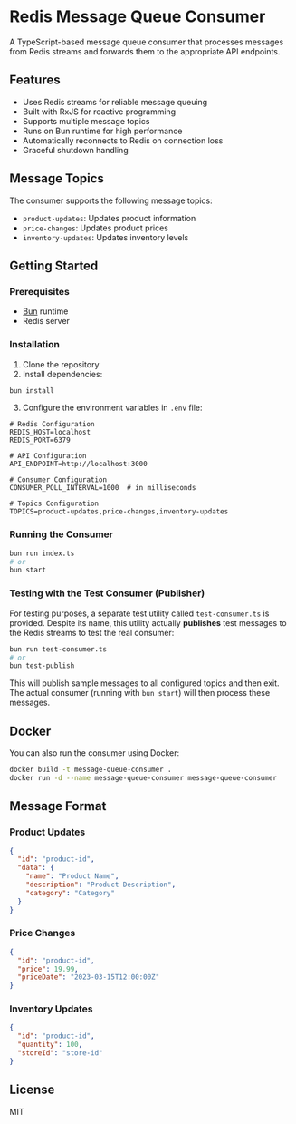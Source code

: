 # Redis Message Queue Consumer

A TypeScript-based message queue consumer that processes messages from Redis streams and forwards them to the appropriate API endpoints.

## Features

- Uses Redis streams for reliable message queuing
- Built with RxJS for reactive programming
- Supports multiple message topics
- Runs on Bun runtime for high performance
- Automatically reconnects to Redis on connection loss
- Graceful shutdown handling

## Message Topics

The consumer supports the following message topics:

- `product-updates`: Updates product information
- `price-changes`: Updates product prices
- `inventory-updates`: Updates inventory levels

## Getting Started

### Prerequisites

- [Bun](https://bun.sh/) runtime
- Redis server

### Installation

1. Clone the repository
2. Install dependencies:

```bash
bun install
```

3. Configure the environment variables in `.env` file:

```
# Redis Configuration
REDIS_HOST=localhost
REDIS_PORT=6379

# API Configuration
API_ENDPOINT=http://localhost:3000

# Consumer Configuration
CONSUMER_POLL_INTERVAL=1000  # in milliseconds

# Topics Configuration
TOPICS=product-updates,price-changes,inventory-updates
```

### Running the Consumer

```bash
bun run index.ts
# or
bun start
```

### Testing with the Test Consumer (Publisher)

For testing purposes, a separate test utility called `test-consumer.ts` is provided. Despite its name, this utility actually **publishes** test messages to the Redis streams to test the real consumer:

```bash
bun run test-consumer.ts
# or
bun test-publish
```

This will publish sample messages to all configured topics and then exit. The actual consumer (running with `bun start`) will then process these messages.

## Docker

You can also run the consumer using Docker:

```bash
docker build -t message-queue-consumer .
docker run -d --name message-queue-consumer message-queue-consumer
```

## Message Format

### Product Updates

```json
{
  "id": "product-id",
  "data": {
    "name": "Product Name",
    "description": "Product Description",
    "category": "Category"
  }
}
```

### Price Changes

```json
{
  "id": "product-id",
  "price": 19.99,
  "priceDate": "2023-03-15T12:00:00Z"
}
```

### Inventory Updates

```json
{
  "id": "product-id",
  "quantity": 100,
  "storeId": "store-id"
}
```

## License

MIT
